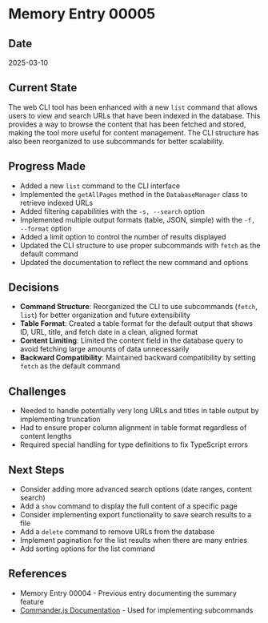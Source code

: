 # Memory Entry 00005

## Date
2025-03-10

## Current State
The web CLI tool has been enhanced with a new `list` command that allows users to view and search URLs that have been indexed in the database. This provides a way to browse the content that has been fetched and stored, making the tool more useful for content management. The CLI structure has also been reorganized to use subcommands for better scalability.

## Progress Made
- Added a new `list` command to the CLI interface
- Implemented the `getAllPages` method in the `DatabaseManager` class to retrieve indexed URLs
- Added filtering capabilities with the `-s, --search` option
- Implemented multiple output formats (table, JSON, simple) with the `-f, --format` option
- Added a limit option to control the number of results displayed
- Updated the CLI structure to use proper subcommands with `fetch` as the default command
- Updated the documentation to reflect the new command and options

## Decisions
- **Command Structure**: Reorganized the CLI to use subcommands (`fetch`, `list`) for better organization and future extensibility
- **Table Format**: Created a table format for the default output that shows ID, URL, title, and fetch date in a clean, aligned format
- **Content Limiting**: Limited the content field in the database query to avoid fetching large amounts of data unnecessarily
- **Backward Compatibility**: Maintained backward compatibility by setting `fetch` as the default command

## Challenges
- Needed to handle potentially very long URLs and titles in table output by implementing truncation
- Had to ensure proper column alignment in table format regardless of content lengths
- Required special handling for type definitions to fix TypeScript errors

## Next Steps
- Consider adding more advanced search options (date ranges, content search)
- Add a `show` command to display the full content of a specific page
- Consider implementing export functionality to save search results to a file
- Add a `delete` command to remove URLs from the database
- Implement pagination for the list results when there are many entries
- Add sorting options for the list command

## References
- Memory Entry 00004 - Previous entry documenting the summary feature
- [Commander.js Documentation](https://github.com/tj/commander.js/) - Used for implementing subcommands 